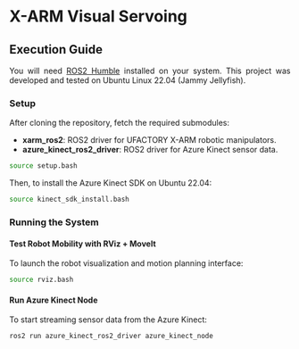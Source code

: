 # X-ARM Visual Servoing

## Execution Guide

<p align="justify">
You will need <a href="https://docs.ros.org/en/humble/Installation.html" target="_blank">ROS2 Humble</a> installed on your system. This project was developed and tested on Ubuntu Linux 22.04 (Jammy Jellyfish).
</p>

### Setup

After cloning the repository, fetch the required submodules:

- **xarm_ros2**: ROS2 driver for UFACTORY X-ARM robotic manipulators.
- **azure_kinect_ros2_driver**: ROS2 driver for Azure Kinect sensor data.

```bash
source setup.bash
```

<p align="justify">
Then, to install the Azure Kinect SDK on Ubuntu 22.04:
</p>

```bash
source kinect_sdk_install.bash
```

### Running the System

#### Test Robot Mobility with RViz + MoveIt

To launch the robot visualization and motion planning interface:

```bash
source rviz.bash
```

#### Run Azure Kinect Node

To start streaming sensor data from the Azure Kinect:

```bash
ros2 run azure_kinect_ros2_driver azure_kinect_node
```
